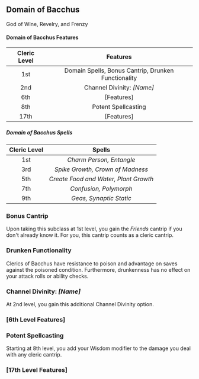 ## Domain of Bacchus
God of Wine, Revelry, and Frenzy

#### Domain of Bacchus Features
| Cleric Level |                      Features                       |
| :----------: | :-------------------------------------------------: |
|     1st      | Domain Spells, Bonus Cantrip, Drunken Functionality |
|     2nd      |             Channel Divinity: *[Name]*              |
|     6th      |                     [Features]                      |
|     8th      |                 Potent Spellcasting                 |
|     17th     |                     [Features]                      |

##### Domain of Bacchus Spells
| Cleric Level |                Spells                 |
| :----------: | :-----------------------------------: |
|     1st      |       *Charm Person, Entangle*        |
|     3rd      |   *Spike Growth, Crown of Madness*    |
|     5th      | *Create Food and Water, Plant Growth* |
|     7th      |        *Confusion, Polymorph*         |
|     9th      |        *Geas, Synaptic Static*        |

### Bonus Cantrip
Upon taking this subclass at 1st level, you gain the *Friends* cantrip if you don't already know it. For you, this cantrip counts as a cleric cantrip.

### Drunken Functionality
Clerics of Bacchus have resistance to poison and advantage on saves against the poisoned condition. Furthermore, drunkenness has no effect on your attack rolls or ability checks. 

### Channel Divinity: *[Name]*
At 2nd level, you gain this additional Channel Divinity option. 

### [6th Level Features]


### Potent Spellcasting
Starting at 8th level, you add your Wisdom modifier to the damage you deal with any cleric cantrip.

### [17th Level Features]